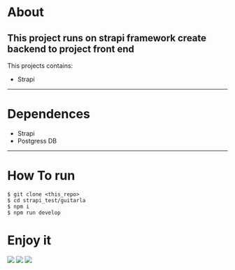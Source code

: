 # About
This project runs on strapi framework
create backend to project front end
---
This projects contains:

*  Strapi
---
# Dependences
* Strapi
* Postgress DB
---
# How To run

    $ git clone <this_repo>
    $ cd strapi_test/guitarla
    $ npm i 
    $ npm run develop

# Enjoy it

![](https://github.com/mayegow/strapi_test/blob/main/guitarla/images/Captura%20de%20pantalla%202024-01-01%20a%20la(s)%204.48.03%E2%80%AFp.m..png)
![](https://github.com/mayegow/strapi_test/blob/main/guitarla/images/Captura%20de%20pantalla%202024-01-01%20a%20la(s)%204.48.10%E2%80%AFp.m..png)
![](https://github.com/mayegow/strapi_test/blob/main/guitarla/images/Captura%20de%20pantalla%202024-01-01%20a%20la(s)%204.48.20%E2%80%AFp.m..png)
